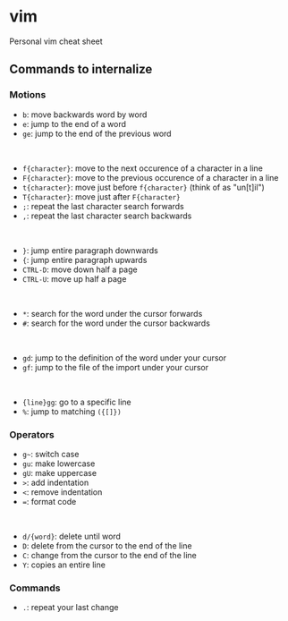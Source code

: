 # vim
Personal vim cheat sheet

## Commands to internalize

### Motions

- `b`: move backwards word by word
- `e`: jump to the end of a word
- `ge`: jump to the end of the previous word
<br />

- `f{character}`: move to the next occurence of a character in a line
- `F{character}`: move to the previous occurence of a character in a line
- `t{character}`: move just before `f{character}` (think of as "un[t]il")
- `T{character}`: move just after `F{character}`
- `;`: repeat the last character search forwards
- `,`: repeat the last character search backwards
<br />

- `}`: jump entire paragraph downwards
- `{`: jump entire paragraph upwards
- `CTRL-D`: move down half a page
- `CTRL-U`: move up half a page
<br />

- `*`: search for the word under the cursor forwards
- `#`: search for the word under the cursor backwards
<br />

- `gd`: jump to the definition of the word under your cursor
- `gf`: jump to the file of the import under your cursor
<br />

- `{line}gg`: go to a specific line
- `%`: jump to matching `({[]})`

### Operators

- `g~`: switch case
- `gu`: make lowercase
- `gU`: make uppercase
- `>`: add indentation
- `<`: remove indentation
- `=`: format code
<br />

- `d/{word}`: delete until word
- `D`: delete from the cursor to the end of the line
- `C`: change from the cursor to the end of the line
- `Y`: copies an entire line

### Commands

- `.`: repeat your last change
